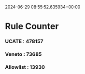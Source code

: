 2024-06-29 08:55:52.635934+00:00
# Rule Counter 
 ### UCATE : 478157

 ### Veneto : 73685

 ### Allowlist : 13930